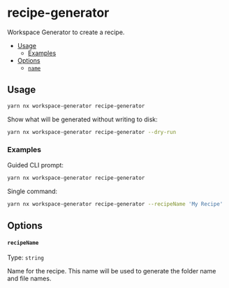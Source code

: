 # recipe-generator

Workspace Generator to create a recipe.

<!-- toc -->

- [Usage](#usage)
  - [Examples](#examples)
- [Options](#options)
  - [`name`](#name)

<!-- tocstop -->

## Usage

```sh
yarn nx workspace-generator recipe-generator
```

Show what will be generated without writing to disk:

```sh
yarn nx workspace-generator recipe-generator --dry-run
```

### Examples

Guided CLI prompt:

```sh
yarn nx workspace-generator recipe-generator
```

Single command:

```sh
yarn nx workspace-generator recipe-generator --recipeName 'My Recipe'
```

## Options

#### `recipeName`

Type: `string`

Name for the recipe. This name will be used to generate the folder name and file names.
